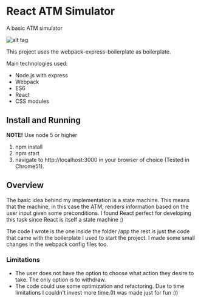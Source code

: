 # React ATM Simulator
A basic ATM simulator

![alt tag](https://raw.githubusercontent.com/rolandaugusto/tree/master/react-atm-simulator/screenshots/home.png)

This project uses the webpack-express-boilerplate as boilerplate.

Main technologies used:
- Node.js with express
- Webpack
- ES6
- React
- CSS modules

## Install and Running

**NOTE!** Use node 5 or higher

1. npm install
2. npm start
3. navigate to http://localhost:3000 in your browser of choice (Tested in Chrome51).


## Overview

The basic idea behind my implementation is a state machine. This means that the machine, in this case the ATM, renders information based on the user input given some preconditions. I found React perfect for developing this task since React is itself a state  machine :)

The code I wrote is the one inside the folder /app the rest is just the code that came with the boilerplate I used to start the project. I made some small changes in the webpack config files too.

### Limitations

- The user does not have the option to choose what action they desire to take. The only option is to withdraw.
- The code could use some optimization and refactoring. Due to time limitations I couldn't invest more time.(It was made just for fun :))
